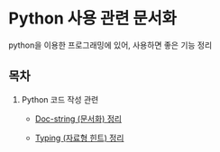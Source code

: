 # Python 사용 관련 문서화
python을 이용한 프로그래밍에 있어, 사용하면 좋은 기능 정리


## 목차
1. Python 코드 작성 관련

    - [Doc-string (문서화) 정리](./doc_string.md)

    - [Typing (자료형 힌트) 정리](./typing.md)